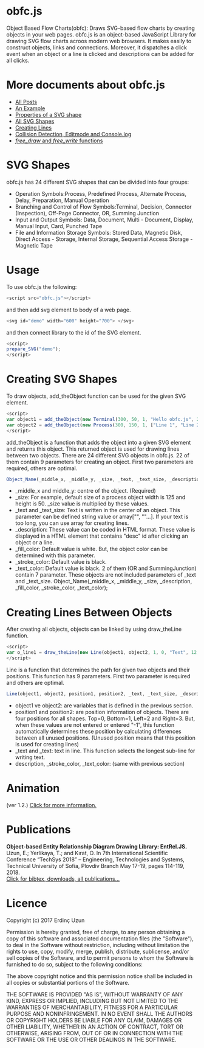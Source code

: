 # obfc.js
Object Based Flow Charts(obfc): Draws SVG-based flow charts by creating objects in your web pages.
obfc.js is an object-based JavaScript Library for drawing SVG flow charts acroos modern web browsers. It makes easily to construct objects, links and connections. Moreover, it dispatches a click event when an object or a line is clicked and descriptions can be added for all clicks.
# More documents about obfc.js
* <a href="https://www.e-adys.com/obfc-js/object-based-flow-charts-obfc-js/" target="_blank">All Posts</a>
* <a href="https://www.e-adys.com/obfc-js/obfc-js-example" target="_blank">An Example</a>
* <a href="https://www.e-adys.com/obfc-js/properties-of-a-svg-shape" target="_blank">Properties of a SVG shape</a>
* <a href="https://www.e-adys.com/obfc-js/obfc-js-all-svg-shapes" target="_blank">All SVG Shapes</a>
* <a href="https://www.e-adys.com/obfc-js/obfc-js-creating-lines/" target="_blank">Creating Lines</a>
* <a href="https://www.e-adys.com/obfc-js/obfc-js-collision-detection-editmode-and-console-log" target="_blank">Collision Detection, Editmode and Console.log</a>
* <a href="https://www.e-adys.com/obfc-js/obfc-js-free-draw-and-free-write-functions" target="_blank"><em>free_draw</em> and <em>free_write</em> functions</a>

# SVG Shapes
obfc.js has 24 different SVG shapes that can be divided into four groups:  
* Operation Symbols:Process, Predefined Process, Alternate Process, Delay, Preparation, Manual Operation
* Branching and Control of Flow Symbols:Terminal, Decision, Connector (Inspection), Off-Page Connector, OR, Summing Junction
* Input and Output Symbols: Data, Document, Multi - Document, Display, Manual Input, Card, Punched Tape
* File and Information Storage Symbols: Stored Data, Magnetic Disk, Direct Access - Storage, Internal Storage, Sequential Access Storage - Magnetic Tape

# Usage
To use obfc.js the following:
```javascript
<script src="obfc.js"></script>
```
and then add svg element to body of a web page.
```javascript
<svg id="demo" width="600" height="700"> </svg>
```
and then connect library to the id of the SVG element.
```javascript
<script>
prepare_SVG("demo");
</script>
```
# Creating SVG Shapes
To draw objects, add_theObject function can be used for the given SVG element.
```javascript
<script>
var object1 = add_theObject(new Terminal(300, 50, 1, "Hello obfc.js", 20, "<h3>Description in HTML format</h3>"));
var object2 = add_theObject(new Process(300, 150, 1, ["Line 1", "Line 2"], 10));
</script>
```
add_theObject is a function that adds the object into a given SVG element and returns this object. This returned object is used for drawing lines between two objects. There are 24 different SVG objects in obfc.js. 22 of them contain 9 parameters for creating an object. First two parameters are required, others are optimal. 
```javascript
Object_Name(_middle_x, _middle_y, _size, _text, _text_size, _description, _fill_color, _stroke_color, _text_color);
```
* _middle_x and middle_y: centre of the object. (Required)
* _size: For example, default size of a process object width is 125 and height is 50. _size value is multiplied by these values.
* _text and _text_size: Text is written in the center of an object. This parameter can be defined string value or array["", ""...]. If your text is too long, you can use array for creating lines.
* _description: These value can be coded in HTML format. These value is displayed in a HTML element that contains "desc" id after clicking an object or a line. 
* _fill_color: Default value is white. But, the object color can be determined with this parameter.
* _stroke_color: Default value is black.
* _text_color: Default value is black.
2 of them (OR and  SummingJunction) contain 7 parameter. These objects are not included parameters of _text and _text_size.
Object_Name(_middle_x, _middle_y, _size, _description, _fill_color, _stroke_color, _text_color);

# Creating Lines Between Objects

After creating all objects, objects can be linked by using draw_theLine function.
```javascript
<script>
var o_line1 = draw_theLine(new Line(object1, object2, 1, 0, "Text", 12, "<b>Description in HTML format</b>"));
</script>
```
Line is a function that determines the path for given two objects and their positions. This function has 9 parameters. First two parameter is required and others are optimal.
```javascript
Line(object1, object2, position1, position2, _text, _text_size, _description, _stroke_color, _text_color)
```
* object1 ve object2: are variables that is defined in the previous section.
* position1 and position2: are position information of objects. There are four positions for all shapes. Top=0, Bottom=1, Left=2 and Right=3. But, when these values are not entered or entered "-1", this function automatically determines these position by calculating differences between all unused positions. (Unused position means that this position is used for creating lines)
* _text and _text: text in line. This function selects the longest sub-line for writing text. 
* description, _stroke_color, _text_color: (same with previous section)

# Animation
(ver 1.2.)
<a href="https://www.e-adys.com/web_tasarimi_programlama/animation-for-your-web-pages/" target="_blank">Click for more information.</a>

# Publications
<b>Object-based Entity Relationship Diagram Drawing Library: EntRel.JS.</b> Uzun, E.; Yerlikaya, T.; and Kırat, O. In 7th International Scientific Conference “TechSys 2018” – Engineering, Technologies and Systems, Technical University of Sofia, Plovdiv Branch May 17-19, pages 114-119, 2018. <br />
<a href="https://www.e-adys.com/yayinlar/" target="_blank">Click for bibtex, downloads, all publications...</a>

# Licence
Copyright (c) 2017 Erdinç Uzun

Permission is hereby granted, free of charge, to any person obtaining a copy of this software and associated documentation files (the "Software"), to deal in the Software without restriction, including without limitation the rights to use, copy, modify, merge, publish, distribute, sublicense, and/or sell copies of the Software, and to permit persons to whom the Software is furnished to do so, subject to the following conditions:

The above copyright notice and this permission notice shall be included in all copies or substantial portions of the Software.

THE SOFTWARE IS PROVIDED "AS IS", WITHOUT WARRANTY OF ANY KIND, EXPRESS OR IMPLIED, INCLUDING BUT NOT LIMITED TO THE WARRANTIES OF MERCHANTABILITY, FITNESS FOR A PARTICULAR PURPOSE AND NONINFRINGEMENT. IN NO EVENT SHALL THE AUTHORS OR COPYRIGHT HOLDERS BE LIABLE FOR ANY CLAIM, DAMAGES OR OTHER LIABILITY, WHETHER IN AN ACTION OF CONTRACT, TORT OR OTHERWISE, ARISING FROM, OUT OF OR IN CONNECTION WITH THE SOFTWARE OR THE USE OR OTHER DEALINGS IN THE SOFTWARE.
